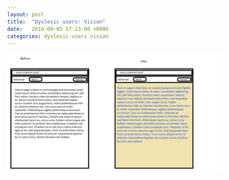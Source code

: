 ```yaml
---
layout: post
title:  "Dyslexic users: Vision"
date:   2016-09-05 17:23:00 +0000
categories: dyslexic-users vision
---
```


![optional caption text](dyslex-vision.jpg)
